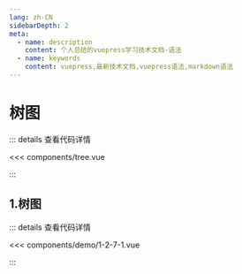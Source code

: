 ```yaml
---
lang: zh-CN
sidebarDepth: 2
meta:
  - name: description
    content: 个人总结的vuepress学习技术文档-语法
  - name: keywords
    content: vuepress,最新技术文档,vuepress语法,markdown语法
---
```


# 树图

::: details 查看代码详情

<<< components/tree.vue

:::

## 1.树图

  <Container url="/resume/demo/?type=echarts&name=1-2-7-1.vue" />

::: details 查看代码详情

<<< components/demo/1-2-7-1.vue

:::
